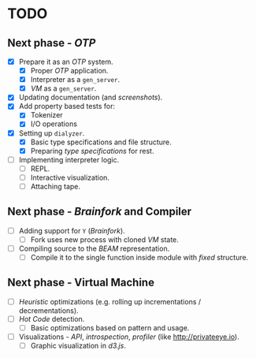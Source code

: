 # TODO

## Next phase - *OTP*

- [x] Prepare it as an *OTP* system.
  - [x] Proper *OTP* application.
  - [x] Interpreter as a `gen_server`.
  - [x] *VM* as a `gen_server`.
- [x] Updating documentation (and *screenshots*).
- [x] Add property based tests for:
  - [x] Tokenizer
  - [x] I/O operations
- [x] Setting up `dialyzer`.
  - [x] Basic type specifications and file structure.
  - [x] Preparing *type specifications* for rest.
- [ ] Implementing interpreter logic.
  - [ ] REPL.
  - [ ] Interactive visualization.
  - [ ] Attaching tape.

## Next phase - *Brainfork* and Compiler

- [ ] Adding support for `Y` (*Brainfork*).
  - [ ] Fork uses new process with cloned *VM* state.
- [ ] Compiling source to the *BEAM* representation.
  - [ ] Compile it to the single function inside module with *fixed* structure.

## Next phase - Virtual Machine

- [ ] *Heuristic* optimizations (e.g. rolling up incrementations / decrementations).
- [ ] *Hot Code* detection.
  - [ ] Basic optimizations based on pattern and usage.
- [ ] Visualizations - *API*, *introspection*, *profiler* (like http://privateeye.io).
  - [ ] Graphic visualization in *d3.js*.
